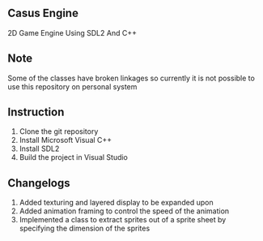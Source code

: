 ## Casus Engine
 2D Game Engine Using SDL2 And C++

## Note
Some of the classes have broken linkages so currently it is not possible to use this repository on personal system
 
## Instruction 
1. Clone the git repository
2. Install Microsoft Visual C++
3. Install SDL2
4. Build the project in Visual Studio

## Changelogs
1. Added texturing and layered display to be expanded upon
2. Added animation framing to control the speed of the animation
3. Implemented a class to extract sprites out of a sprite sheet by specifying the dimension of the sprites
